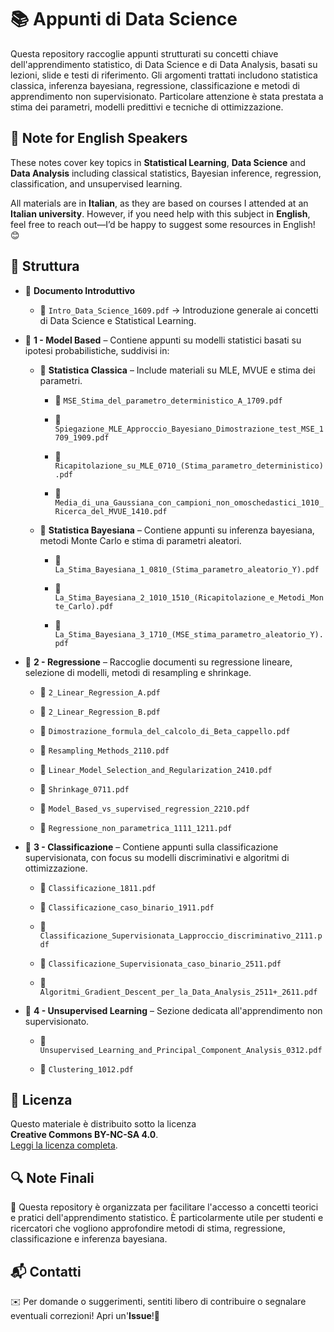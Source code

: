 📚 **Appunti di Data Science**
==================================

Questa repository raccoglie appunti strutturati su concetti chiave dell'apprendimento statistico, di Data Science e di Data Analysis, basati su lezioni, slide e testi di riferimento. Gli argomenti trattati includono statistica classica, inferenza bayesiana, regressione, classificazione e metodi di apprendimento non supervisionato. Particolare attenzione è stata prestata a stima dei parametri, modelli predittivi e tecniche di ottimizzazione.

📌 Note for English Speakers
----------------------------

These notes cover key topics in **Statistical Learning**, **Data Science** and **Data Analysis** including classical statistics, Bayesian inference, regression, classification, and unsupervised learning.

All materials are in **Italian**, as they are based on courses I attended at an **Italian university**. However, if you need help with this subject in **English**, feel free to reach out—I’d be happy to suggest some resources in English! 😊

📂 Struttura
------------

* 📜 **Documento Introduttivo**

    * 📄 `Intro_Data_Science_1609.pdf` → Introduzione generale ai concetti di Data Science e Statistical Learning.

* 📁 **1 - Model Based** – Contiene appunti su modelli statistici basati su ipotesi probabilistiche, suddivisi in:
    
    * 📂 **Statistica Classica** – Include materiali su MLE, MVUE e stima dei parametri.
        
        * 📄 `MSE_Stima_del_parametro_deterministico_A_1709.pdf`
        
        * 📄 `Spiegazione_MLE_Approccio_Bayesiano_Dimostrazione_test_MSE_1709_1909.pdf`
            
        * 📄 `Ricapitolazione_su_MLE_0710_(Stima_parametro_deterministico).pdf`
            
        * 📄 `Media_di_una_Gaussiana_con_campioni_non_omoschedastici_1010_Ricerca_del_MVUE_1410.pdf`
        
    * 📂 **Statistica Bayesiana** – Contiene appunti su inferenza bayesiana, metodi Monte Carlo e stima di parametri aleatori.

       * 📄 `La_Stima_Bayesiana_1_0810_(Stima_parametro_aleatorio_Y).pdf`
        
       * 📄 `La_Stima_Bayesiana_2_1010_1510_(Ricapitolazione_e_Metodi_Monte_Carlo).pdf`
        
       * 📄 `La_Stima_Bayesiana_3_1710_(MSE_stima_parametro_aleatorio_Y).pdf`
        
* 📁 **2 - Regressione** – Raccoglie documenti su regressione lineare, selezione di modelli, metodi di resampling e shrinkage.

    * 📄 `2_Linear_Regression_A.pdf`
        
    * 📄 `2_Linear_Regression_B.pdf`
        
    * 📄 `Dimostrazione_formula_del_calcolo_di_Beta_cappello.pdf`
        
    * 📄 `Resampling_Methods_2110.pdf`
        
    * 📄 `Linear_Model_Selection_and_Regularization_2410.pdf`
        
    * 📄 `Shrinkage_0711.pdf`
        
    * 📄 `Model_Based_vs_supervised_regression_2210.pdf`
        
    * 📄 `Regressione_non_parametrica_1111_1211.pdf`
    
* 📁 **3 - Classificazione** – Contiene appunti sulla classificazione supervisionata, con focus su modelli discriminativi e algoritmi di ottimizzazione.
    
    * 📄 `Classificazione_1811.pdf`
        
    * 📄 `Classificazione_caso_binario_1911.pdf`
        
    * 📄 `Classificazione_Supervisionata_Lapproccio_discriminativo_2111.pdf`
        
    * 📄 `Classificazione_Supervisionata_caso_binario_2511.pdf`
        
    * 📄 `Algoritmi_Gradient_Descent_per_la_Data_Analysis_2511+_2611.pdf`    

* 📁 **4 - Unsupervised Learning** – Sezione dedicata all'apprendimento non supervisionato.

    * 📄 `Unsupervised_Learning_and_Principal_Component_Analysis_0312.pdf`
        
    * 📄 `Clustering_1012.pdf`

📜 Licenza
----------

Questo materiale è distribuito sotto la licenza  
**Creative Commons BY-NC-SA 4.0**.  
[Leggi la licenza completa](https://creativecommons.org/licenses/by-nc-sa/4.0/).

🔍 **Note Finali**
------------------

📌 Questa repository è organizzata per facilitare l'accesso a concetti teorici e pratici dell'apprendimento statistico. È particolarmente utile per studenti e ricercatori che vogliono approfondire metodi di stima, regressione, classificazione e inferenza bayesiana.

📬 Contatti
-----------

✉️ Per domande o suggerimenti, sentiti libero di contribuire o segnalare eventuali correzioni! Apri un'**Issue**!🚀
